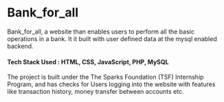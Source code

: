# Bank_for_all

<p> Bank_for_all, a website than enables users to perform all the basic operations in a bank. It it built with user defined data at the mysql enabled backend.</p>
<h4> Tech Stack Used : HTML, CSS, JavaScript, PHP, MySQL </h4>
<p> The project is built under the The Sparks Foundation (TSF) Internship Program, and has checks for Users logging into the website with features like transaction history, money transfer between accounts etc. </p>
